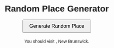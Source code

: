 <!DOCTYPE html>
<html lang="en">
<head>
  <meta charset="UTF-8">
  <meta name="viewport" content="width=device-width, initial-scale=1.0">
  <title>Random Place Generator</title>
  <style>
    body {
      font-family: Arial, sans-serif;
      text-align: center;
      margin-top: 50px;
    }
    button {
      padding: 10px 20px;
      font-size: 16px;
      cursor: pointer;
    }
    #place {
      margin-top: 20px;
      font-size: 24px;
      font-weight: bold;
    }
  </style>
</head>
<body>

  <h1>Random Place Generator</h1>
  <button onclick="generateRandomPlace()">Generate Random Place</button>
  <div id="place"></div>

  <script>
    const places = [
    "Fredericton",
    "Saint John",
    "Edmunston",
    "Acadian Peninsula",
    "Moncton",
    "Dieppe",
    "Miramichi",
    "Bathurst",
    "Campbellton",
    "Kennibecasis Valley",
    "Saint Andrews",
    "Shediac",
    "Memramcook",
    "Sussex",
    "Saint Stephen"
    ];
    function generateRandomPlace() {
      const randomIndex = Math.floor(Math.random() * places.length);
      document.getElementById('place').textContent = places[randomIndex];
    }
  </script>
  <p>You should visit               , New Brunswick.</p>
</body> 
</html>
